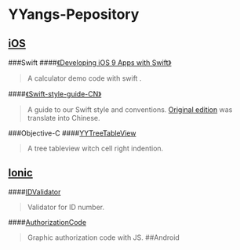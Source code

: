 # YYangs-Pepository
##  [iOS](https://github.com/AsHighAsHonor/YYangs-Pepository/tree/master/iOS)
###Swift
####[《Developing iOS 9 Apps with Swift》](https://github.com/AsHighAsHonor/YYangs-Pepository/tree/master/iOS/MyFirstSwift)
>A calculator demo code with swift  . 

####[《Swift-style-guide-CN》 ](https://github.com/AsHighAsHonor/YYangs-Pepository/blob/master/iOS/Swift%20%E7%BC%96%E7%A8%8B%E9%A3%8E%E6%A0%BC%E6%8C%87%E5%8D%97.md)
>A guide to our Swift style and conventions. 
>[Original edition](https://github.com/github/swift-style-guide) was translate into Chinese.  






###Objective-C
####[YYTreeTableView](https://github.com/AsHighAsHonor/YYangs-Pepository/tree/master/iOS/YYTreeTableView)
>A tree tableview witch cell right indention.

## [Ionic](https://github.com/AsHighAsHonor/YYangs-Pepository/tree/master/Ionic)
####[IDValidator](https://github.com/AsHighAsHonor/YYangs-Pepository/tree/master/Ionic/IDValidator)
>Validator for ID number.

####[AuthorizationCode](https://github.com/AsHighAsHonor/YYangs-Pepository/tree/master/Ionic/AuthorizationCode)
>Graphic authorization code with JS.
##Android



